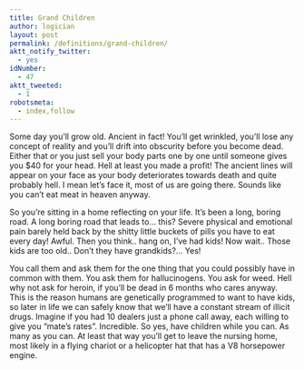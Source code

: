 ```yaml
---
title: Grand Children
author: logician
layout: post
permalink: /definitions/grand-children/
aktt_notify_twitter:
  - yes
idNumber:
  - 47
aktt_tweeted:
  - 1
robotsmeta:
  - index,follow
---
```

Some day you&#8217;ll grow old. <!--more-->Ancient in fact! You&#8217;ll get wrinkled, you&#8217;ll lose any concept of reality and you&#8217;ll drift into obscurity before you become dead. Either that or you just sell your body parts one by one until someone gives you $40 for your head. Hell at least you made a profit! The ancient lines will appear on your face as your body deteriorates towards death and quite probably hell. I mean let&#8217;s face it, most of us are going there. Sounds like you can&#8217;t eat meat in heaven anyway.

So you&#8217;re sitting in a home reflecting on your life. It&#8217;s been a long, boring road. A long boring road that leads to&#8230; this? Severe physical and emotional pain barely held back by the shitty little buckets of pills you have to eat every day! Awful. Then you think.. hang on, I&#8217;ve had kids! Now wait.. Those kids are too old.. Don&#8217;t they have grandkids?&#8230; Yes!

You call them and ask them for the one thing that you could possibly have in common with them. You ask them for hallucinogens. You ask for weed. Hell why not ask for heroin, if you&#8217;ll be dead in 6 months who cares anyway. This is the reason humans are genetically programmed to want to have kids, so later in life we can safely know that we&#8217;ll have a constant stream of illicit drugs. Imagine if you had 10 dealers just a phone call away, each willing to give you &#8220;mate&#8217;s rates&#8221;. Incredible. So yes, have children while you can. As many as you can. At least that way you&#8217;ll get to leave the nursing home, most likely in a flying chariot or a helicopter hat that has a V8 horsepower engine.